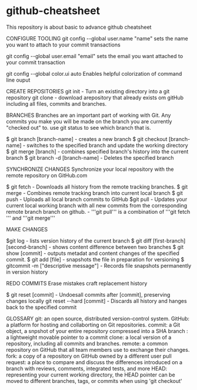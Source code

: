 # github-cheatsheet
This repository is about basic to advance github cheatsheet

CONFIGURE TOOLING
git config --global user.name "name"
sets the name you want to attach to your commit transactions

git config --global user.email "email"
sets the email you want attached to your commit transaction

git config --global color.ui auto
Enables helpful colorization of command line ouput

CREATE REPOSITORIES
git init - Turn an existing directory into a git repository
git clone - download arepository that already exists om gitHub including all files, commits and branches.


BRANCHES
Branches are an important part of working with Git. Any commits you make you will be made on the branch you are currently "checked out" to.
use git status to see which branch that is.

$ git branch [branch-name] - creates a new branch
$ git checkout [branch-name] - switches to the specified branch and update the working directory
$ git merge [branch] - combines specified branch's history into the current branch
$ git branch -d [branch-name] - Deletes the specified branch

SYNCHRONIZE CHANGES
Synchronize your local repository with the remote repository on GitHub.com

$ git fetch - Downloads all history from the remote tracking branches.
$ git merge - Combines remote tracking branch into current local branch
$ git push - Uploads all local branch commits to GitHub
$git pull - Updates your current local working branch with all new commits from the corresponding remote branch branch on github.
          - '''git pull''' is a combination of '''git fetch ''' and '''git merge'''


MAKE CHANGES


$git log - lists version history of the current branch
$ git diff [first-branch] [second-branch] - shows content difference between two branches
$ git show [commit] - outputs metadat and content changes of the specified commit.
$ git add [file] - snapshots the file in preparation for versioning
$ gitcommit -m ["descriptive message"] - Records file snapshots permanently in version history


REDO COMMITS
Erase mistakes craft replacement history

$ git reset [commit] - Undoesall commits after [commit], preserving changes locally
git reset --hard [commit] - Discards all history and hanges back to the specified commit

GLOSSARY
git: an open source, distributed version-control system.
GitHub: a platform for hosting and collaborting on Git repositories.
commit: a Git object, a snpshot of your entire repository compressed into a SHA
branch : a lightweight movable pointer to a commit
clone: a local version of a repository, including all commits and branches.
remote: a common repository on GitHub that all team members use to exchange their changes.
fork: a copy of a repository on GitHub owned by a different user
pull request: a place to compare and discuss the differences introduced on a branch with reviews, comments, integrated tests, and more
HEAD: representing your current working directory, the HEAD pointer can be moved to different branches, tags, or commits
when using 'git checkout'
